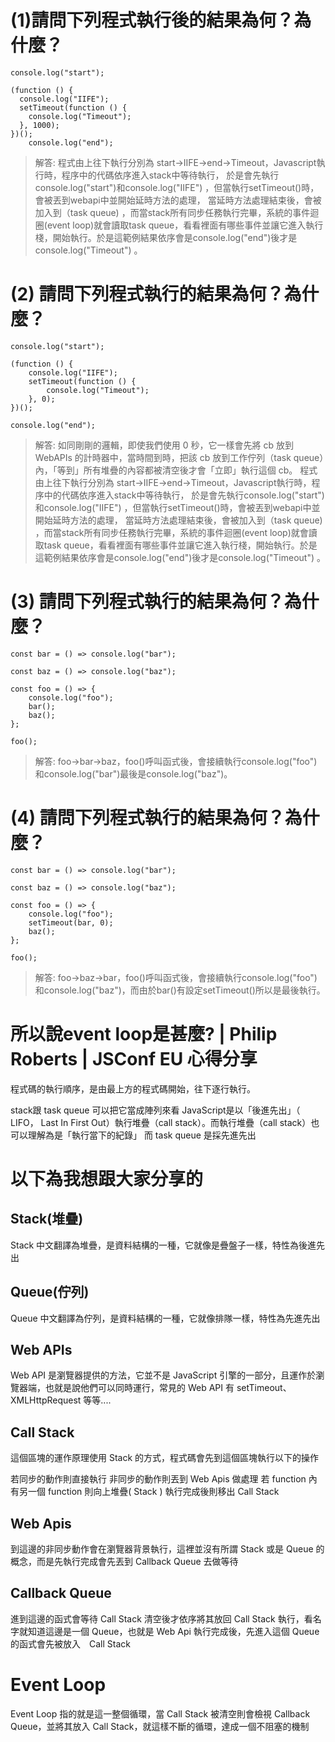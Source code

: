 # (1)請問下列程式執行後的結果為何？為什麼？


```
console.log("start");

(function () {
  console.log("IIFE");
  setTimeout(function () {
    console.log("Timeout");
  }, 1000);
})();
    console.log("end");

```


    

>解答:
程式由上往下執行分別為 start→IIFE→end→Timeout，Javascript執行時，程序中的代碼依序進入stack中等待執行， 於是會先執行console.log("start")和console.log("IIFE") ，但當執行setTimeout()時，會被丟到webapi中並開始延時方法的處理， 當延時方法處理結束後，會被加入到（task queue) ，而當stack所有同步任務執行完畢，系統的事件迴圈(event loop)就會讀取task queue，看看裡面有哪些事件並讓它進入執行棧，開始執行。於是這範例結果依序會是console.log("end")後才是console.log("Timeout") 。
>




# (2) 請問下列程式執行的結果為何？為什麼？

```
console.log("start");

(function () {
    console.log("IIFE");
    setTimeout(function () {
        console.log("Timeout");
    }, 0);
})();

console.log("end");

```

    
>解答: 
如同剛剛的邏輯，即使我們使用 0 秒，它一樣會先將 cb 放到 WebAPIs 的計時器中，當時間到時，把該 cb 放到工作佇列（task queue）內，「等到」所有堆疊的內容都被清空後才會「立即」執行這個 cb。 
程式由上往下執行分別為 start→IIFE→end→Timeout，Javascript執行時，程序中的代碼依序進入stack中等待執行， 於是會先執行console.log("start")和console.log("IIFE") ，但當執行setTimeout()時，會被丟到webapi中並開始延時方法的處理， 當延時方法處理結束後，會被加入到（task queue) ，而當stack所有同步任務執行完畢，系統的事件迴圈(event loop)就會讀取task queue，看看裡面有哪些事件並讓它進入執行棧，開始執行。於是這範例結果依序會是console.log("end")後才是console.log("Timeout") 。
>
# (3) 請問下列程式執行的結果為何？為什麼？

```
const bar = () => console.log("bar");

const baz = () => console.log("baz");

const foo = () => {
    console.log("foo");
    bar();
    baz();
};

foo();
```
    
>解答: 
foo→bar→baz，foo()呼叫函式後，會接續執行console.log("foo")和console.log("bar")最後是console.log("baz")。
>


# (4) 請問下列程式執行的結果為何？為什麼？

```
const bar = () => console.log("bar");

const baz = () => console.log("baz");

const foo = () => {
    console.log("foo");
    setTimeout(bar, 0);
    baz();
};

foo();
```
     
> 解答: 
foo→baz→bar，foo()呼叫函式後，會接續執行console.log("foo")和console.log("baz")，而由於bar()有設定setTimeout()所以是最後執行。
>


# 所以說event loop是甚麼? | Philip Roberts | JSConf EU 心得分享

程式碼的執行順序，是由最上方的程式碼開始，往下逐行執行。

stack跟 task queue 可以把它當成陣列來看
JavaScript是以「後進先出」（ LIFO， Last In First Out）執行堆疊（call stack）。而執行堆疊（call stack）也可以理解為是「執行當下的紀錄」
而 task queue 是採先進先出    

# 以下為我想跟大家分享的 

## Stack(堆疊)
Stack 中文翻譯為堆疊，是資料結構的一種，它就像是疊盤子一樣，特性為後進先出

## Queue(佇列)
Queue 中文翻譯為佇列，是資料結構的一種，它就像排隊一樣，特性為先進先出

## Web APIs
Web API 是瀏覽器提供的方法，它並不是 JavaScript 引擎的一部分，且運作於瀏覽器端，也就是說他們可以同時運行，常見的 Web API 有 setTimeout、XMLHttpRequest 等等....

## Call Stack
這個區塊的運作原理使用 Stack 的方式，程式碼會先到這個區塊執行以下的操作

若同步的動作則直接執行
非同步的動作則丟到 Web Apis 做處理
若 function 內有另一個 function 則向上堆疊( Stack )
執行完成後則移出 Call Stack

## Web Apis
到這邊的非同步動作會在瀏覽器背景執行，這裡並沒有所謂 Stack 或是 Queue 的概念，而是先執行完成會先丟到 Callback Queue 去做等待

## Callback Queue
進到這邊的函式會等待 Call Stack 清空後才依序將其放回 Call Stack 執行，看名字就知道這邊是一個 Queue，也就是 Web Api 執行完成後，先進入這個 Queue 的函式會先被放入　Call Stack

# Event Loop
Event Loop 指的就是這一整個循環，當 Call Stack 被清空則會檢視 Callback Queue，並將其放入 Call Stack，就這樣不斷的循環，達成一個不阻塞的機制


